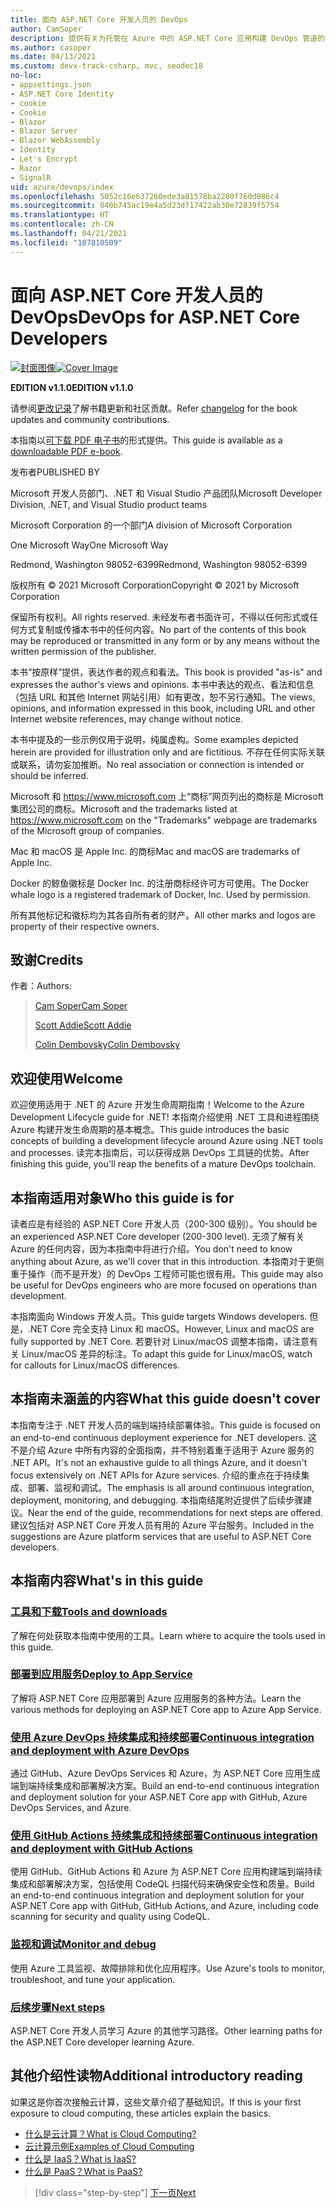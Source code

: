 ```yaml
---
title: 面向 ASP.NET Core 开发人员的 DevOps
author: CamSoper
description: 提供有关为托管在 Azure 中的 ASP.NET Core 应用构建 DevOps 管道的端到端指导的指南。
ms.author: casoper
ms.date: 04/13/2021
ms.custom: devx-track-csharp, mvc, seodec18
no-loc:
- appsettings.json
- ASP.NET Core Identity
- cookie
- Cookie
- Blazor
- Blazor Server
- Blazor WebAssembly
- Identity
- Let's Encrypt
- Razor
- SignalR
uid: azure/devops/index
ms.openlocfilehash: 5052c16e637260ede3a81578ba2280f760d086c4
ms.sourcegitcommit: 040b745ac19e4a5d23df17422ab30e72839f5754
ms.translationtype: HT
ms.contentlocale: zh-CN
ms.lasthandoff: 04/21/2021
ms.locfileid: "107810509"
---
```

# <a name="devops-for-aspnet-core-developers"></a><span data-ttu-id="119cd-103">面向 ASP.NET Core 开发人员的 DevOps</span><span class="sxs-lookup"><span data-stu-id="119cd-103">DevOps for ASP.NET Core Developers</span></span>

<span data-ttu-id="119cd-104">[![封面图像](./media/cover-large.png)](https://aka.ms/devopsbook)</span><span class="sxs-lookup"><span data-stu-id="119cd-104">[![Cover Image](./media/cover-large.png)](https://aka.ms/devopsbook)</span></span>

<span data-ttu-id="119cd-105">**EDITION v1.1.0**</span><span class="sxs-lookup"><span data-stu-id="119cd-105">**EDITION v1.1.0**</span></span>

<span data-ttu-id="119cd-106">请参阅[更改记录](https://aka.ms/devops-ebook-changelog)了解书籍更新和社区贡献。</span><span class="sxs-lookup"><span data-stu-id="119cd-106">Refer [changelog](https://aka.ms/devops-ebook-changelog) for the book updates and community contributions.</span></span>

<span data-ttu-id="119cd-107">本指南以[可下载 PDF 电子书](https://aka.ms/devopsbook)的形式提供。</span><span class="sxs-lookup"><span data-stu-id="119cd-107">This guide is available as a [downloadable PDF e-book](https://aka.ms/devopsbook).</span></span>

<span data-ttu-id="119cd-108">发布者</span><span class="sxs-lookup"><span data-stu-id="119cd-108">PUBLISHED BY</span></span>

<span data-ttu-id="119cd-109">Microsoft 开发人员部门、.NET 和 Visual Studio 产品团队</span><span class="sxs-lookup"><span data-stu-id="119cd-109">Microsoft Developer Division, .NET, and Visual Studio product teams</span></span>

<span data-ttu-id="119cd-110">Microsoft Corporation 的一个部门</span><span class="sxs-lookup"><span data-stu-id="119cd-110">A division of Microsoft Corporation</span></span>

<span data-ttu-id="119cd-111">One Microsoft Way</span><span class="sxs-lookup"><span data-stu-id="119cd-111">One Microsoft Way</span></span>

<span data-ttu-id="119cd-112">Redmond, Washington 98052-6399</span><span class="sxs-lookup"><span data-stu-id="119cd-112">Redmond, Washington 98052-6399</span></span>

<span data-ttu-id="119cd-113">版权所有 &copy; 2021 Microsoft Corporation</span><span class="sxs-lookup"><span data-stu-id="119cd-113">Copyright &copy; 2021 by Microsoft Corporation</span></span>

<span data-ttu-id="119cd-114">保留所有权利。</span><span class="sxs-lookup"><span data-stu-id="119cd-114">All rights reserved.</span></span> <span data-ttu-id="119cd-115">未经发布者书面许可，不得以任何形式或任何方式复制或传播本书中的任何内容。</span><span class="sxs-lookup"><span data-stu-id="119cd-115">No part of the contents of this book may be reproduced or transmitted in any form or by any means without the written permission of the publisher.</span></span>

<span data-ttu-id="119cd-116">本书“按原样”提供，表达作者的观点和看法。</span><span class="sxs-lookup"><span data-stu-id="119cd-116">This book is provided "as-is" and expresses the author's views and opinions.</span></span> <span data-ttu-id="119cd-117">本书中表达的观点、看法和信息（包括 URL 和其他 Internet 网站引用）如有更改，恕不另行通知。</span><span class="sxs-lookup"><span data-stu-id="119cd-117">The views, opinions, and information expressed in this book, including URL and other Internet website references, may change without notice.</span></span>

<span data-ttu-id="119cd-118">本书中提及的一些示例仅用于说明，纯属虚构。</span><span class="sxs-lookup"><span data-stu-id="119cd-118">Some examples depicted herein are provided for illustration only and are fictitious.</span></span> <span data-ttu-id="119cd-119">不存在任何实际关联或联系，请勿妄加推断。</span><span class="sxs-lookup"><span data-stu-id="119cd-119">No real association or connection is intended or should be inferred.</span></span>

<span data-ttu-id="119cd-120">Microsoft 和 <https://www.microsoft.com> 上“商标”网页列出的商标是 Microsoft 集团公司的商标。</span><span class="sxs-lookup"><span data-stu-id="119cd-120">Microsoft and the trademarks listed at <https://www.microsoft.com> on the "Trademarks" webpage are trademarks of the Microsoft group of companies.</span></span>

<span data-ttu-id="119cd-121">Mac 和 macOS 是 Apple Inc. 的商标</span><span class="sxs-lookup"><span data-stu-id="119cd-121">Mac and macOS are trademarks of Apple Inc.</span></span>

<span data-ttu-id="119cd-122">Docker 的鲸鱼徽标是 Docker Inc. 的注册商标经许可方可使用。</span><span class="sxs-lookup"><span data-stu-id="119cd-122">The Docker whale logo is a registered trademark of Docker, Inc. Used by permission.</span></span>

<span data-ttu-id="119cd-123">所有其他标记和徽标均为其各自所有者的财产。</span><span class="sxs-lookup"><span data-stu-id="119cd-123">All other marks and logos are property of their respective owners.</span></span>

## <a name="credits"></a><span data-ttu-id="119cd-124">致谢</span><span class="sxs-lookup"><span data-stu-id="119cd-124">Credits</span></span>

<span data-ttu-id="119cd-125">作者：</span><span class="sxs-lookup"><span data-stu-id="119cd-125">Authors:</span></span>

> [<span data-ttu-id="119cd-126">Cam Soper</span><span class="sxs-lookup"><span data-stu-id="119cd-126">Cam Soper</span></span>](https://twitter.com/camsoper)
>
> [<span data-ttu-id="119cd-127">Scott Addie</span><span class="sxs-lookup"><span data-stu-id="119cd-127">Scott Addie</span></span>](https://twitter.com/scottaddie)
>
> [<span data-ttu-id="119cd-128">Colin Dembovsky</span><span class="sxs-lookup"><span data-stu-id="119cd-128">Colin Dembovsky</span></span>](https://twitter.com/colindembovsky)

## <a name="welcome"></a><span data-ttu-id="119cd-129">欢迎使用</span><span class="sxs-lookup"><span data-stu-id="119cd-129">Welcome</span></span>

<span data-ttu-id="119cd-130">欢迎使用适用于 .NET 的 Azure 开发生命周期指南！</span><span class="sxs-lookup"><span data-stu-id="119cd-130">Welcome to the Azure Development Lifecycle guide for .NET!</span></span> <span data-ttu-id="119cd-131">本指南介绍使用 .NET 工具和进程围绕 Azure 构建开发生命周期的基本概念。</span><span class="sxs-lookup"><span data-stu-id="119cd-131">This guide introduces the basic concepts of building a development lifecycle around Azure using .NET tools and processes.</span></span> <span data-ttu-id="119cd-132">读完本指南后，可以获得成熟 DevOps 工具链的优势。</span><span class="sxs-lookup"><span data-stu-id="119cd-132">After finishing this guide, you'll reap the benefits of a mature DevOps toolchain.</span></span>

## <a name="who-this-guide-is-for"></a><span data-ttu-id="119cd-133">本指南适用对象</span><span class="sxs-lookup"><span data-stu-id="119cd-133">Who this guide is for</span></span>

<span data-ttu-id="119cd-134">读者应是有经验的 ASP.NET Core 开发人员（200-300 级别）。</span><span class="sxs-lookup"><span data-stu-id="119cd-134">You should be an experienced ASP.NET Core developer (200-300 level).</span></span> <span data-ttu-id="119cd-135">无须了解有关 Azure 的任何内容，因为本指南中将进行介绍。</span><span class="sxs-lookup"><span data-stu-id="119cd-135">You don't need to know anything about Azure, as we'll cover that in this introduction.</span></span> <span data-ttu-id="119cd-136">本指南对于更侧重于操作（而不是开发）的 DevOps 工程师可能也很有用。</span><span class="sxs-lookup"><span data-stu-id="119cd-136">This guide may also be useful for DevOps engineers who are more focused on operations than development.</span></span>

<span data-ttu-id="119cd-137">本指南面向 Windows 开发人员。</span><span class="sxs-lookup"><span data-stu-id="119cd-137">This guide targets Windows developers.</span></span> <span data-ttu-id="119cd-138">但是，.NET Core 完全支持 Linux 和 macOS。</span><span class="sxs-lookup"><span data-stu-id="119cd-138">However, Linux and macOS are fully supported by .NET Core.</span></span> <span data-ttu-id="119cd-139">若要针对 Linux/macOS 调整本指南，请注意有关 Linux/macOS 差异的标注。</span><span class="sxs-lookup"><span data-stu-id="119cd-139">To adapt this guide for Linux/macOS, watch for callouts for Linux/macOS differences.</span></span>

## <a name="what-this-guide-doesnt-cover"></a><span data-ttu-id="119cd-140">本指南未涵盖的内容</span><span class="sxs-lookup"><span data-stu-id="119cd-140">What this guide doesn't cover</span></span>

<span data-ttu-id="119cd-141">本指南专注于 .NET 开发人员的端到端持续部署体验。</span><span class="sxs-lookup"><span data-stu-id="119cd-141">This guide is focused on an end-to-end continuous deployment experience for .NET developers.</span></span> <span data-ttu-id="119cd-142">这不是介绍 Azure 中所有内容的全面指南，并不特别着重于适用于 Azure 服务的 .NET API。</span><span class="sxs-lookup"><span data-stu-id="119cd-142">It's not an exhaustive guide to all things Azure, and it doesn't focus extensively on .NET APIs for Azure services.</span></span> <span data-ttu-id="119cd-143">介绍的重点在于持续集成、部署、监视和调试。</span><span class="sxs-lookup"><span data-stu-id="119cd-143">The emphasis is all around continuous integration, deployment, monitoring, and debugging.</span></span> <span data-ttu-id="119cd-144">本指南结尾附近提供了后续步骤建议。</span><span class="sxs-lookup"><span data-stu-id="119cd-144">Near the end of the guide, recommendations for next steps are offered.</span></span> <span data-ttu-id="119cd-145">建议包括对 ASP.NET Core 开发人员有用的 Azure 平台服务。</span><span class="sxs-lookup"><span data-stu-id="119cd-145">Included in the suggestions are Azure platform services that are useful to ASP.NET Core developers.</span></span>

## <a name="whats-in-this-guide"></a><span data-ttu-id="119cd-146">本指南内容</span><span class="sxs-lookup"><span data-stu-id="119cd-146">What's in this guide</span></span>

### <a name="tools-and-downloads"></a>[<span data-ttu-id="119cd-147">工具和下载</span><span class="sxs-lookup"><span data-stu-id="119cd-147">Tools and downloads</span></span>](xref:azure/devops/tools-and-downloads)

<span data-ttu-id="119cd-148">了解在何处获取本指南中使用的工具。</span><span class="sxs-lookup"><span data-stu-id="119cd-148">Learn where to acquire the tools used in this guide.</span></span>

### <a name="deploy-to-app-service"></a>[<span data-ttu-id="119cd-149">部署到应用服务</span><span class="sxs-lookup"><span data-stu-id="119cd-149">Deploy to App Service</span></span>](xref:azure/devops/deploy-to-app-service)

<span data-ttu-id="119cd-150">了解将 ASP.NET Core 应用部署到 Azure 应用服务的各种方法。</span><span class="sxs-lookup"><span data-stu-id="119cd-150">Learn the various methods for deploying an ASP.NET Core app to Azure App Service.</span></span>

### <a name="continuous-integration-and-deployment-with-azure-devops"></a>[<span data-ttu-id="119cd-151">使用 Azure DevOps 持续集成和持续部署</span><span class="sxs-lookup"><span data-stu-id="119cd-151">Continuous integration and deployment with Azure DevOps</span></span>](xref:azure/devops/cicd)

<span data-ttu-id="119cd-152">通过 GitHub、Azure DevOps Services 和 Azure，为 ASP.NET Core 应用生成端到端持续集成和部署解决方案。</span><span class="sxs-lookup"><span data-stu-id="119cd-152">Build an end-to-end continuous integration and deployment solution for your ASP.NET Core app with GitHub, Azure DevOps Services, and Azure.</span></span>

### <a name="continuous-integration-and-deployment-with-github-actions"></a>[<span data-ttu-id="119cd-153">使用 GitHub Actions 持续集成和持续部署</span><span class="sxs-lookup"><span data-stu-id="119cd-153">Continuous integration and deployment with GitHub Actions</span></span>](xref:azure/devops/github-actions)

<span data-ttu-id="119cd-154">使用 GitHub、GitHub Actions 和 Azure 为 ASP.NET Core 应用构建端到端持续集成和部署解决方案，包括使用 CodeQL 扫描代码来确保安全性和质量。</span><span class="sxs-lookup"><span data-stu-id="119cd-154">Build an end-to-end continuous integration and deployment solution for your ASP.NET Core app with GitHub, GitHub Actions, and Azure, including code scanning for security and quality using CodeQL.</span></span>

### <a name="monitor-and-debug"></a>[<span data-ttu-id="119cd-155">监视和调试</span><span class="sxs-lookup"><span data-stu-id="119cd-155">Monitor and debug</span></span>](xref:azure/devops/monitor)

<span data-ttu-id="119cd-156">使用 Azure 工具监视、故障排除和优化应用程序。</span><span class="sxs-lookup"><span data-stu-id="119cd-156">Use Azure's tools to monitor, troubleshoot, and tune your application.</span></span>

### <a name="next-steps"></a>[<span data-ttu-id="119cd-157">后续步骤</span><span class="sxs-lookup"><span data-stu-id="119cd-157">Next steps</span></span>](xref:azure/devops/next-steps)

<span data-ttu-id="119cd-158">ASP.NET Core 开发人员学习 Azure 的其他学习路径。</span><span class="sxs-lookup"><span data-stu-id="119cd-158">Other learning paths for the ASP.NET Core developer learning Azure.</span></span>

## <a name="additional-introductory-reading"></a><span data-ttu-id="119cd-159">其他介绍性读物</span><span class="sxs-lookup"><span data-stu-id="119cd-159">Additional introductory reading</span></span>

<span data-ttu-id="119cd-160">如果这是你首次接触云计算，这些文章介绍了基础知识。</span><span class="sxs-lookup"><span data-stu-id="119cd-160">If this is your first exposure to cloud computing, these articles explain the basics.</span></span>

* [<span data-ttu-id="119cd-161">什么是云计算？</span><span class="sxs-lookup"><span data-stu-id="119cd-161">What is Cloud Computing?</span></span>](https://azure.microsoft.com/overview/what-is-cloud-computing/)
* [<span data-ttu-id="119cd-162">云计算示例</span><span class="sxs-lookup"><span data-stu-id="119cd-162">Examples of Cloud Computing</span></span>](https://azure.microsoft.com/overview/examples-of-cloud-computing/)
* [<span data-ttu-id="119cd-163">什么是 IaaS？</span><span class="sxs-lookup"><span data-stu-id="119cd-163">What is IaaS?</span></span>](https://azure.microsoft.com/overview/what-is-iaas/)
* [<span data-ttu-id="119cd-164">什么是 PaaS？</span><span class="sxs-lookup"><span data-stu-id="119cd-164">What is PaaS?</span></span>](https://azure.microsoft.com/overview/what-is-paas/)

>[!div class="step-by-step"]
>[<span data-ttu-id="119cd-165">下一页</span><span class="sxs-lookup"><span data-stu-id="119cd-165">Next</span></span>](tools-and-downloads.md)
